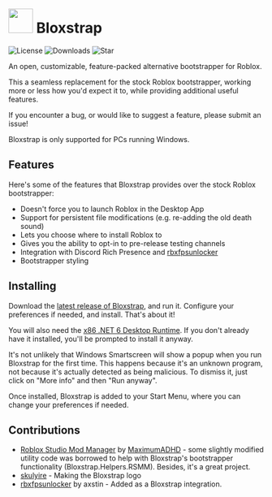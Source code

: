 # <img src="https://github.com/pizzaboxer/bloxstrap/raw/main/Bloxstrap/Resources/IconBloxstrap-png.png" width="48"/> Bloxstrap
![License](https://img.shields.io/github/license/pizzaboxer/bloxstrap) ![Downloads](https://img.shields.io/github/downloads/pizzaboxer/bloxstrap/total) ![Star](https://img.shields.io/github/stars/pizzaboxer/bloxstrap?style=social)

An open, customizable, feature-packed alternative bootstrapper for Roblox.

This a seamless replacement for the stock Roblox bootstrapper, working more or less how you'd expect it to, while providing additional useful features.

If you encounter a bug, or would like to suggest a feature, please submit an issue!
 
Bloxstrap is only supported for PCs running Windows.
 
## Features
Here's some of the features that Bloxstrap provides over the stock Roblox bootstrapper:

* Doesn't force you to launch Roblox in the Desktop App
* Support for persistent file modifications (e.g. re-adding the old death sound)
* Lets you choose where to install Roblox to
* Gives you the ability to opt-in to pre-release testing channels
* Integration with Discord Rich Presence and [rbxfpsunlocker](https://github.com/axstin/rbxfpsunlocker)
* Bootstrapper styling

## Installing
Download the [latest release of Bloxstrap](https://github.com/pizzaboxer/bloxstrap/releases/latest), and run it. Configure your preferences if needed, and install. That's about it!

You will also need the [x86 .NET 6 Desktop Runtime](https://dotnet.microsoft.com/en-us/download/dotnet/thank-you/runtime-desktop-6.0.8-windows-x86-installer). If you don't already have it installed, you'll be prompted to install it anyway.
 
It's not unlikely that Windows Smartscreen will show a popup when you run Bloxstrap for the first time. This happens because it's an unknown program, not because it's actually detected as being malicious. To dismiss it, just click on "More info" and then "Run anyway".

Once installed, Bloxstrap is added to your Start Menu, where you can change your preferences if needed.

## Contributions
* [Roblox Studio Mod Manager](https://github.com/MaximumADHD/Roblox-Studio-Mod-Manager) by [MaximumADHD](https://www.roblox.com/users/2032622/profile) - some slightly modified utility code was borrowed to help with Bloxstrap's bootstrapper functionality (Bloxstrap.Helpers.RSMM). Besides, it's a great project.
* [skulyire](https://www.roblox.com/users/2485612194/profile) - Making the Bloxstrap logo
* [rbxfpsunlocker](https://github.com/axstin/rbxfpsunlocker) by axstin - Added as a Bloxstrap integration.
